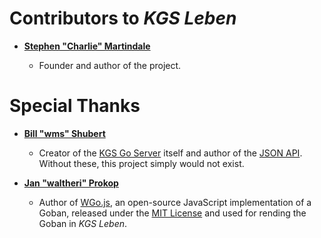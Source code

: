 Contributors to *KGS Leben*
===========================

* **[Stephen "Charlie" Martindale](https://github.com/stephenmartindale/)**

  * Founder and author of the project.

Special Thanks
==============

* **[Bill "wms" Shubert](https://plus.google.com/+Gokgs)**

  * Creator of the [KGS Go Server](http://www.gokgs.com/) itself and author of the [JSON API](https://www.gokgs.com/help/protocol.html). Without these, this project simply would not exist.

* **[Jan "waltheri" Prokop](http://wgo.waltheri.net/)**

  * Author of [WGo.js](https://github.com/waltheri/wgo.js), an open-source JavaScript implementation of a Goban, released under the [MIT License](wgo.js/LICENSE) and used for rending the Goban in _KGS Leben_.
